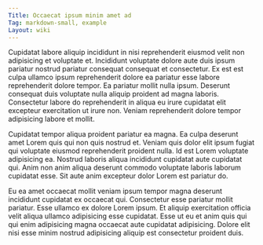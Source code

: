 ```yaml
---
Title: Occaecat ipsum minim amet ad
Tag: markdown-small, example
Layout: wiki
---
```

Cupidatat labore aliquip incididunt in nisi reprehenderit eiusmod velit non adipisicing et voluptate et. Incididunt voluptate dolore aute duis ipsum pariatur nostrud pariatur consequat consequat et consectetur. Ex est est culpa ullamco ipsum reprehenderit dolore ea pariatur esse labore reprehenderit dolore tempor. Ea pariatur mollit nulla ipsum. Deserunt consequat duis voluptate nulla aliquip proident ad magna laboris. Consectetur labore do reprehenderit in aliqua eu irure cupidatat elit excepteur exercitation ut irure non. Veniam reprehenderit dolore tempor adipisicing labore et mollit.

Cupidatat tempor aliqua proident pariatur ea magna. Ea culpa deserunt amet Lorem quis qui non quis nostrud et. Veniam quis dolor elit ipsum fugiat qui voluptate eiusmod reprehenderit proident nulla. Id est Lorem voluptate adipisicing ea. Nostrud laboris aliqua incididunt cupidatat aute cupidatat qui. Anim non anim aliqua deserunt commodo voluptate laboris laborum cupidatat esse. Sit aute anim excepteur dolor Lorem est pariatur do.

Eu ea amet occaecat mollit veniam ipsum tempor magna deserunt incididunt cupidatat ex occaecat qui. Consectetur esse pariatur mollit pariatur. Esse ullamco ex dolore Lorem ipsum. Et aliquip exercitation officia velit aliqua ullamco adipisicing esse cupidatat. Esse ut eu et anim quis qui qui enim adipisicing magna occaecat aute cupidatat adipisicing. Dolore elit nisi esse minim nostrud adipisicing aliquip est consectetur proident duis.